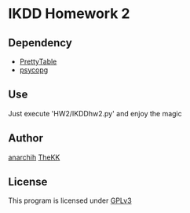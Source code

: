 IKDD Homework 2
===============

Dependency
-------
* [PrettyTable](https://code.google.com/p/prettytable)
* [psycopg](http://initd.org/psycopg/)

Use
-----
Just execute 'HW2/IKDDhw2.py' and enjoy the magic

Author
------
[anarchih](https://github.com/anarchih)
[TheKK](https://github.com/thekk)

License
-------
This program is licensed under [GPLv3](http://www.gnu.org/licenses/gpl-3.0.html)
